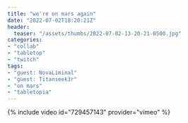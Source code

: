 ```yaml
---
title: "we're on mars again"
date: "2022-07-02T18:20:21Z"
header:
  teaser: "/assets/thumbs/2022-07-02-13-20-21-0500.jpg"
categories:
- "collab"
- "tabletop"
- "twitch"
tags:
- "guest: NovaLiminal"
- "guest: Titanseek3r"
- "on mars"
- "tabletopia"
---
```

{% include video id="729457143" provider="vimeo" %}
